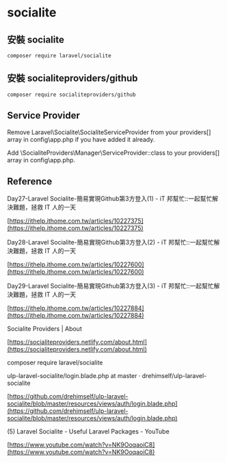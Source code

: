 # socialite

## 安裝 socialite

```text
composer require laravel/socialite
```

## 安裝 socialiteproviders/github

```text
composer require socialiteproviders/github
```

## Service Provider

Remove Laravel\Socialite\SocialiteServiceProvider from your providers\[\] array in config\app.php if you have added it already.

Add \SocialiteProviders\Manager\ServiceProvider::class to your providers\[\] array in config\app.php.

## Reference

Day27-Laravel Socialite-簡易實現Github第3方登入\(1\) - iT 邦幫忙::一起幫忙解決難題，拯救 IT 人的一天

[https://ithelp.ithome.com.tw/articles/10227375](https://ithelp.ithome.com.tw/articles/10227375)

Day28-Laravel Socialite-簡易實現Github第3方登入\(2\) - iT 邦幫忙::一起幫忙解決難題，拯救 IT 人的一天

[https://ithelp.ithome.com.tw/articles/10227600](https://ithelp.ithome.com.tw/articles/10227600)

Day29-Laravel Socialite-簡易實現Github第3方登入\(3\) - iT 邦幫忙::一起幫忙解決難題，拯救 IT 人的一天

[https://ithelp.ithome.com.tw/articles/10227884](https://ithelp.ithome.com.tw/articles/10227884)

Socialite Providers \| About

[https://socialiteproviders.netlify.com/about.html](https://socialiteproviders.netlify.com/about.html)

composer require laravel/socialite

ulp-laravel-socialite/login.blade.php at master · drehimself/ulp-laravel-socialite

[https://github.com/drehimself/ulp-laravel-socialite/blob/master/resources/views/auth/login.blade.php](https://github.com/drehimself/ulp-laravel-socialite/blob/master/resources/views/auth/login.blade.php)

\(5\) Laravel Socialite - Useful Laravel Packages - YouTube

[https://www.youtube.com/watch?v=NK9OoqaoiC8](https://www.youtube.com/watch?v=NK9OoqaoiC8)

